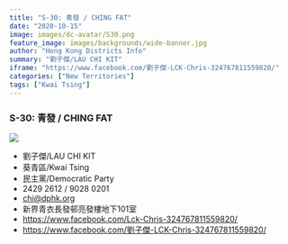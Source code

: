 ```yaml
---
title: "S-30: 青發 / CHING FAT"
date: "2020-10-15"
image: images/dc-avatar/S30.png
feature_image: images/backgrounds/wide-banner.jpg
author: "Hong Kong Districts Info"
summary: "劉子傑/LAU CHI KIT"
iframe: "https://www.facebook.com/劉子傑-LCK-Chris-324767811559820/"
categories: ["New Territories"]
tags: ["Kwai Tsing"]
---
```


### S-30: 青發 / CHING FAT  
![](/images/dc-avatar/S30.png)  

 - 劉子傑/LAU CHI KIT  
 - 葵青區/Kwai Tsing  
 - 民主黨/Democratic Party  
 - 2429 2612 / 9028 0201  
 - chi@dphk.org  
 - 新界青衣長發邨亮發樓地下101室  
 - https://www.facebook.com/Lck-Chris-324767811559820/  
 - https://www.facebook.com/劉子傑-LCK-Chris-324767811559820/
